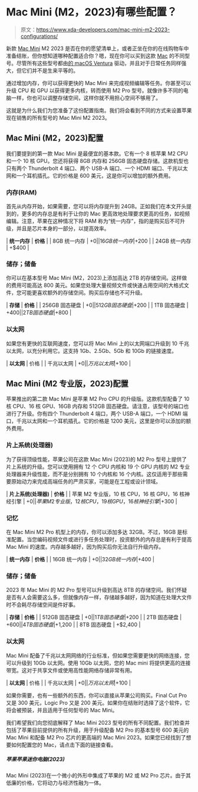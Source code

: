# Mac Mini (M2，2023)有哪些配置？

> 原文：<https://www.xda-developers.com/mac-mini-m2-2023-configurations/>

新款 [Mac Mini](https://www.xda-developers.com/mac-mini/) M2 2023 是否在你的愿望清单上，或者正坐在你的在线购物车中准备结账，但你想知道哪种配置适合你？嗯，现在你可以买到这款 [Mac](https://www.xda-developers.com/best-macs/) 的不同型号。尽管所有这些型号都由[的 macOS Ventura](https://www.xda-developers.com/macos-ventura/) 驱动，并且对于日常任务同样强大，但它们并不是生来平等的。

通过增加内存，你可以获得更快的 Mac Mini 来完成视频编辑等任务。你甚至可以升级 CPU 和 GPU 以获得更多内核，转而使用 M2 Pro 型号。就像许多不同的电脑一样，你也可以调整存储空间，这样你就不用担心空间不够用了。

这就是为什么我们为您准备了这份配置指南。我们将会看到不同的方式来设置苹果现在销售的所有型号的 Mac Mini M2 2023。

## Mac Mini (M2，2023)配置

我们要提到的第一款 Mac Mini 是最便宜的基本款。它有一个 8 核苹果 M2 CPU 和一个 10 核 GPU。您还将获得 8GB 内存和 256GB 固态硬盘存储。这款机型也只有两个 Thunderbolt 4 端口、两个 USB-A 端口、一个 HDMI 端口、千兆以太网和一个耳机插孔。它的价格是 600 美元，这是你可以增加的额外费用。

### 内存(RAM)

首先从内存开始，如果需要，您可以将内存提升到 24GB。正如我们在本文开头提到的，更多的内存总是有利于让你的 Mac 更高效地处理要求更高的任务，如视频编辑。注意，苹果在这种情况下将 RAM 称为“统一内存”，指的是购买后不可升级，并且是芯片本身的一部分，以提高效率。

| **统一内存** | **价格** |
| 8GB 统一内存 | +$0 |
| 16GB 统一内存 | +$200 |
| 24GB 统一内存 | +$400 |

### 储存；储备

你可以在基本型号 Mac Mini (M2，2023)上添加高达 2TB 的存储空间。这样做的费用可能高达 800 美元。如果您处理大量视频文件或快速占用空间的大格式文件，您可能更喜欢额外的存储空间。购买后存储也不可升级。

| **存储** | **价格** |
| 256GB 固态硬盘 | +$0 |
| 512GB 固态硬盘 | +$200 |
| 1TB 固态硬盘 | +$400 |
| 2TB 固态硬盘 | +$800 |

### 以太网

如果您有更快的互联网速度，您可以将 Mac Mini 上的以太网端口升级到 10 千兆以太网，以充分利用它。这支持 1Gb、2.5Gb、5Gb 和 10Gb 的链接速度。

| **以太网** | 价格 |
| 千兆以太网 | +$0 |
| 万兆以太网 | +$100 |

## Mac Mini (M2 专业版，2023)配置

苹果推出的第二款 Mac Mini 是苹果 M2 Pro CPU 的升级版。这款机型配备了 10 核 CPU、16 核 GPU、16GB 内存和 512GB 固态硬盘。请注意，该型号的端口也进行了升级。你有四个 Thunderbolt 4 端口，两个 USB-A 端口，一个 HDMI 端口，千兆以太网和一个耳机插孔。它的价格是 1200 美元，这里是你可以添加的额外费用。

### 片上系统(处理器)

为了获得顶级性能，苹果公司在这款 Mac Mini (2023)的 M2 Pro 型号上提供了片上系统的升级。您可以使用拥有 12 个 CPU 内核和 19 个 GPU 内核的 M2 专业处理器来升级性能，而不是分别拥有 10 个内核和 16 个内核。这仅适用于那些需要原始动力来完成高端任务的严肃买家，可能是在工程或设计领域。

| **片上系统(处理器)** | **价格** |
| 苹果 M2 专业版，10 核 CPU，16 核 GPU，16 核神经引擎 | +$0 |
| 苹果 M2 专业版，12 核 CPU，19 核 GPU，16 核神经引擎 | +$300 |

### 记忆

在 Mac Mini M2 Pro 机型上的内存，你可以添加多达 32GB。不过，16GB 是标准配置。当您编码视频文件或进行多任务处理时，投资额外的内存总是有利于提高 Mac Mini 的速度。内存越多越好，因为购买后你无法自行升级内存。

| **统一内存** | **价格** |
| 16GB 统一内存 | +$0 |
| 32GB 统一内存 | +$400 |

### 储存；储备

2023 年 Mac Mini 的 M2 Pro 型号可以升级到高达 8TB 的存储空间。我们怀疑是否有人会需要这么多，但就像内存一样，存储越多越好，因为知道在处理大文件时不会耗尽存储空间是件好事。

| **存储** | **价格** |
| 512GB 固态硬盘 | +$0 |
| 1TB 固态硬盘 | +$200 |
| 2TB 固态硬盘 | +$600 |
| 4TB 固态硬盘 | +$1,200 |
| 8TB 固态硬盘 | +$2,400 |

### 以太网

Mac Mini 配备了千兆以太网网络的行业标准，但如果您需要更快的网络连接，您可以升级到 10Gb 以太网。使用 10Gb 以太网，您的 Mac mini 将提供更高的连接带宽。这对于共享文件或使用高性能网络存储非常有用。

| **以太网** | 价格 |
| 千兆以太网 | +$0 |
| 万兆以太网 | +$100 |

如果你需要，也有一些额外的东西，你可以直接从苹果公司购买。Final Cut Pro 又是 300 美元，Logic Pro 又是 200 美元。如果你在结账时选择了这个软件，它将会被预装，并且适用于任何型号的 Mac Mini。

我们希望我们向您彻底解释了 Mac Mini 2023 型号的所有不同配置。我们检查并包括了苹果目前提供的所有升级，用于升级配备 M2 Pro 的基本型号 600 美元的 Mac Mini 和配备 M2 Pro 芯片的更高端的 Mac Mini 2023。如果您已经找到了想要如何配置您的 Mac，请点击下面的链接查看。

##### 苹果苹果迷你电脑(2023)

Mac Mini (2023)在一个微小的外形中集成了苹果的 M2 或 M2 Pro 芯片。由于其低廉的价格，它将动力与经济性融为一体。